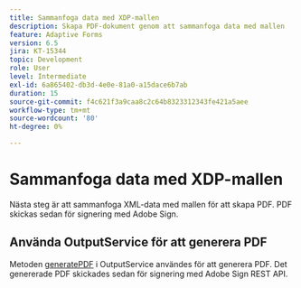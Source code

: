 ```yaml
---
title: Sammanfoga data med XDP-mallen
description: Skapa PDF-dokument genom att sammanfoga data med mallen
feature: Adaptive Forms
version: 6.5
jira: KT-15344
topic: Development
role: User
level: Intermediate
exl-id: 6a865402-db3d-4e0e-81a0-a15dace6b7ab
duration: 15
source-git-commit: f4c621f3a9caa8c2c64b8323312343fe421a5aee
workflow-type: tm+mt
source-wordcount: '80'
ht-degree: 0%

---
```


# Sammanfoga data med XDP-mallen

Nästa steg är att sammanfoga XML-data med mallen för att skapa PDF. PDF skickas sedan för signering med Adobe Sign.

## Använda OutputService för att generera PDF

Metoden [generatePDF](https://developer.adobe.com/experience-manager/reference-materials/6-5/forms/javadocs/com/adobe/fd/output/api/OutputService.html#generatePDFOutput-com.adobe.aemfd.docmanager.Document-com.adobe.aemfd.docmanager.Document-com.adobe.fd.output.api.PDFOutputOptions-) i OutputService användes för att generera PDF.
Det genererade PDF skickades sedan för signering med Adobe Sign REST API.
